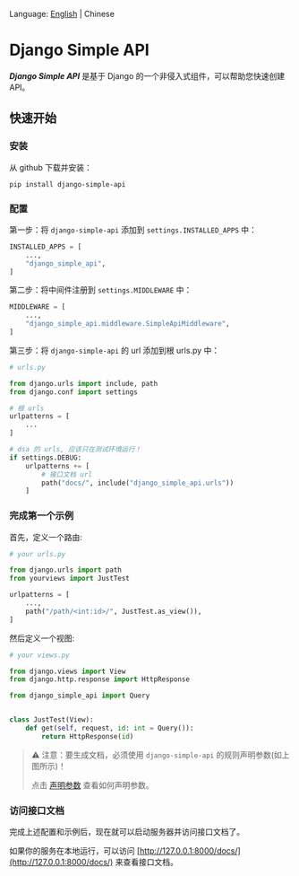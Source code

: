 Language: [English](README.md) | Chinese

# Django Simple API
***Django Simple API*** 是基于 Django 的一个非侵入式组件，可以帮助您快速创建 API。

## 快速开始

### 安装

从 github 下载并安装：

```shell
pip install django-simple-api
```

### 配置

第一步：将 `django-simple-api` 添加到 `settings.INSTALLED_APPS` 中：

```python
INSTALLED_APPS = [
    ...,
    "django_simple_api",
]
```

第二步：将中间件注册到 `settings.MIDDLEWARE` 中：

```python
MIDDLEWARE = [
    ...,
    "django_simple_api.middleware.SimpleApiMiddleware",
]
```

第三步：将 `django-simple-api` 的 url 添加到根 urls.py 中：

```python
# urls.py

from django.urls import include, path
from django.conf import settings

# 根 urls
urlpatterns = [
    ...
]

# dsa 的 urls, 应该只在测试环境运行！
if settings.DEBUG:
    urlpatterns += [
        # 接口文档 url
        path("docs/", include("django_simple_api.urls"))
    ]
```

### 完成第一个示例

首先，定义一个路由:

```python
# your urls.py

from django.urls import path
from yourviews import JustTest

urlpatterns = [
    ...,
    path("/path/<int:id>/", JustTest.as_view()),
]
```

然后定义一个视图:

```python
# your views.py

from django.views import View
from django.http.response import HttpResponse

from django_simple_api import Query


class JustTest(View):
    def get(self, request, id: int = Query()):
        return HttpResponse(id)
```
> ⚠️ 注意：要生成文档，必须使用 `django-simple-api`  的规则声明参数(如上图所示)！
>
> 点击 [声明参数](declare-parameters.md) 查看如何声明参数。

### 访问接口文档

完成上述配置和示例后，现在就可以启动服务器并访问接口文档了。

如果你的服务在本地运行，可以访问 [http://127.0.0.1:8000/docs/](http://127.0.0.1:8000/docs/) 来查看接口文档。

